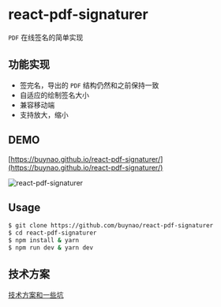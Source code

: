 # react-pdf-signaturer

`PDF` 在线签名的简单实现

## 功能实现

- 签完名，导出的 `PDF` 结构仍然和之前保持一致
- 自适应的绘制签名大小
- 兼容移动端
- 支持放大，缩小

## DEMO

[https://buynao.github.io/react-pdf-signaturer/](https://buynao.github.io/react-pdf-signaturer/)

![react-pdf-signaturer](https://buynao.oss-cn-beijing.aliyuncs.com/signaturer.gif)

## Usage

```bash
$ git clone https://github.com/buynao/react-pdf-signaturer
$ cd react-pdf-signaturer
$ npm install & yarn
$ npm run dev & yarn dev
```

## 技术方案

[技术方案和一些坑](https://github.com/buynao/react-pdf-signaturer/blob/main/notes.md)

